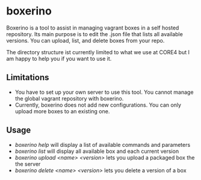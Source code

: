 # boxerino

Boxerino is a tool to assist in managing vagrant boxes in a self hosted
repository. Its main purpose is to edit the .json file that lists all
available versions. You can upload, list, and delete boxes from your repo.

The directory structure ist currently limited to what we use at CORE4 but I am
happy to help you if you want to use it.

## Limitations
* You have to set up your own server to use this tool. You cannot manage the
global vagrant repository with boxerino.
* Currently, boxerino does not add new configurations. You can only
upload more boxes to an existing one.

## Usage
* *boxerino help* will display a list of available commands and parameters
* *boxerino list* will display all available box and each current version
* *boxerino upload \<name\> \<version\>* lets you upload a packaged box the the server
* *boxerino delete \<name\> \<version\>* lets you delete a version of a box

